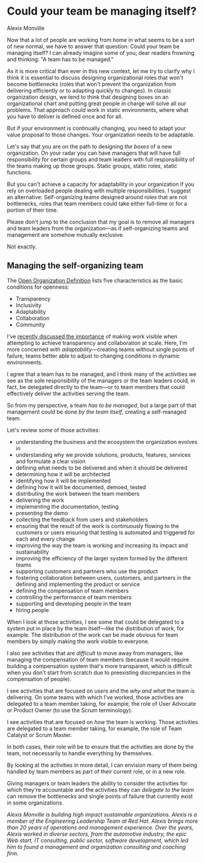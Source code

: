 # Could your team be managing itself?
Alexis Monville

Now that a lot of people are working from home in what seems to be a sort of new normal, we have to answer that question: Could your team be managing itself? I can already imagine some of you, dear readers frowning and thinking: "A team has to be managed."

As it is more critical than ever in this new context, let me try to clarify why I think it is essential to discuss designing organizational roles that won't become bottlenecks (roles that won't prevent the organization from delivering efficiently or to adapting quickly to changes). In classic organization design, we tend to think that designing boxes on an organizational chart and putting great people in charge will solve all our problems. That approach *could* work in static environments, where what you have to deliver is defined once and for all.

But if your environment is continually changing, you need to adapt your value proposal to those changes. Your organization needs to be adaptable.

Let's say that you are on the path to designing *the boxes* of a new organization. On your radar you can have managers that will have full responsibility for certain groups and team leaders with full responsibility of the teams making up those groups. Static groups, static roles, static functions.

But you can't achieve a capacity for adaptability in your organization if you rely on overloaded people dealing with multiple responsibilities. I suggest an alternative: Self-organizing teams designed around roles that are not bottlenecks, roles that team members could take either full-time or for a portion of their time.

Please don't jump to the conclusion that my goal is to remove all managers and team leaders from the organization—as if self-organizing teams and management are somehow mutually exclusive.

Not exactly.

## Managing the self-organizing team
The [Open Organization Definition](https://opensource.com/open-organization/resources/open-org-definition) lists five characteristics as the basic conditions for openness:

- Transparency
- Inclusivity
- Adaptability
- Collaboration
- Community

I've [recently discussed the importance](https://opensource.com/article/18/7/high-impact-teams) of making work visible when attempting to achieve transparency and collaboration at scale. Here, I'm more concerned with *adaptability*—creating teams without single points of failure, teams better able to adjust to changing conditions in dynamic environments.

I agree that a team has to be managed, and I think many of the activities we see as the sole responsibility of the managers or the team leaders could, in fact, be delegated directly to the team—or to team members that could effectively deliver the activities serving the team.

So from my perspective, a team *has to be managed*, but a large part of that management could be done *by the team itself*, creating a self-managed team.

Let's review some of those activities:

- understanding the business and the ecosystem the organization evolves in
- understanding why we provide solutions, products, features, services and formulate a clear vision
- defining what needs to be delivered and when it should be delivered
- determining how it will be architected
- identifying how it will be implemented
- defining how it will be documented, demoed, tested
- distributing the work between the team members
- delivering the work
- implementing the documentation, testing
- presenting the demo
- collecting the feedback from users and stakeholders
- ensuring that the result of the work is continuously flowing to the customers or users ensuring that testing is automated and triggered for each and every change
- improving the way the team is working and increasing its impact and sustainability
- improving the efficiency of the larger system formed by the different teams
- supporting customers and partners who use the product
- fostering collaboration between users, customers, and partners in the defining and implementing the product or service
- defining the compensation of team members
- controlling the performance of team members
- supporting and developing people in the team
- hiring people

When I look at those activities, I see some that could be delegated to a system put in place by the team itself—like the distribution of work, for example. The distribution of the work can be made obvious for team members by simply making the work visible to everyone.

I also see activities that are *difficult* to move away from managers, like managing the compensation of team members (because it would require building a compensation system that's more transparent, which is difficult when you don't start from scratch due to preexisting discrepancies in the compensation of people).

I see activities that are focused on *users* and the *why and what* the team is delivering. On some teams with which I've worked, those activities are delegated to a team member taking, for example, the role of User Advocate or Product Owner (to use the Scrum terminology).

I see activities that are focused on *how* the team is working. Those activities are delegated to a team member taking, for example, the role of Team Catalyst or Scrum Master.

In both cases, their role will be to ensure that the activities are done by the team, not necessarily to handle everything by themselves.

By looking at the activities in more detail, I can envision many of them being handled by team members as part of their current role, or in a new role.

Giving managers or team leaders the ability to consider the activities for which they're accountable and the activities they can *delegate to the team* can remove the bottlenecks and single points of failure that currently exist in some organizations.

*Alexis Monville is building high impact sustainable organizations. Alexis is a member of the Engineering Leadership Team at Red Hat. Alexis brings more than 20 years of operations and management experience. Over the years, Alexis worked in diverse sectors, from the automotive industry, the epic Web start, IT consulting, public sector, software development, which led him to found a management and organization consulting and coaching firm.*
